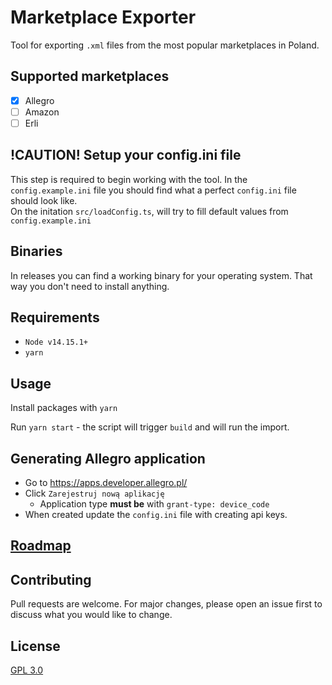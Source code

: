 # Marketplace Exporter

Tool for exporting `.xml` files from the most popular marketplaces in Poland.

## Supported marketplaces

- [x] Allegro
- [ ] Amazon
- [ ] Erli

## !CAUTION! Setup your config.ini file

This step is required to begin working with the tool.
In the `config.example.ini` file you should find what a perfect `config.ini` file should look like. <br/>
On the initation `src/loadConfig.ts`, will try to fill default values from `config.example.ini`

## Binaries

In releases you can find a working binary for your operating system.
That way you don't need to install anything.

## Requirements

- `Node v14.15.1+`
- `yarn`

## Usage

Install packages with `yarn`

Run `yarn start` - the script will trigger `build` and will run the import.

## Generating Allegro application

- Go to https://apps.developer.allegro.pl/
- Click `Zarejestruj nową aplikację`
  - Application type **must be** with `grant-type: device_code`
- When created update the `config.ini` file with creating api keys.

## [Roadmap](https://github.com/d2201/marketplace-xml-exporter/issues?q=is%3Aissue+is%3Aopen+label%3Aroadmap)

## Contributing
Pull requests are welcome. For major changes, please open an issue first to discuss what you would like to change.

## License
[GPL 3.0](https://choosealicense.com/licenses/gpl-3.0)
